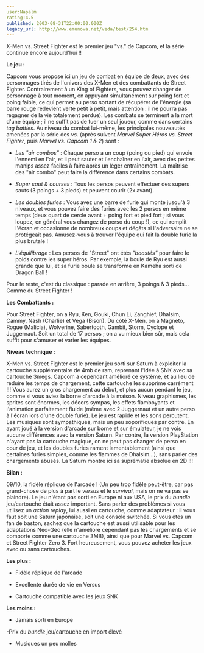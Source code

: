 ```yaml
---
user:Napalm
rating:4.5
published: 2003-08-31T22:00:00.000Z
legacy_url: http://www.emunova.net/veda/test/254.htm
---
```

X-Men vs. Street Fighter est le premier jeu "vs." de Capcom, et la série continue encore aujourd'hui !!  

  

**Le jeu :**   

Capcom vous propose ici un jeu de combat en équipe de deux, avec des personnages tirés de l'univers des X-Men et des combattants de Street Fighter. Contrairement à un King of Fighters, vous pouvez changer de personnage à tout moment, en appuyant simultanément sur poing fort et poing faible, ce qui permet au perso sortant de récupérer de l'énergie (sa barre rouge redevient verte petit à petit, mais attention : il ne pourra pas regagner de la vie totalement perdue). Les combats se terminent à la mort d'une équipe ; il ne suffit pas de tuer un seul joueur, comme dans certains _tag battles_. Au niveau du combat lui-même, les principales nouveautés amenées par la série des _vs._ (après suivent _Marvel Super Héros vs. Street Fighter_, puis _Marvel vs. Capcom 1 & 2_) sont :  

- _Les "air combos"_ : Chaque perso a un coup (poing ou pied) qui envoie l'ennemi en l'air, et il peut sauter et l'enchaîner en l'air, avec des petites manips assez faciles à faire après un léger entraînement. La maîtrise des "air combo" peut faire la différence dans certains combats.  

- _Super saut & courses_ : Tous les persos peuvent effectuer des supers sauts (3 poings + 3 pieds) et peuvent courir (2x avant).  

- _Les doubles furies_ : Vous avez une barre de furie qui monte jusqu'à 3 niveaux, et vous pouvez faire des furies avec les 2 persos en même temps (deux quart de cercle avant + poing fort et pied fort ; si vous loupez, en général vous changez de perso du coup !), ce qui remplit l'écran et occasionne de nombreux coups et dégâts si l'adversaire ne se protégeait pas. Amusez-vous à trouver l'équipe qui fait la double furie la plus brutale !  

- _L'équilibrage_ : Les persos de "Street" ont étés _"boostés"_ pour faire le poids contre les super héros. Par exemple, la boule de Ryu est aussi grande que lui, et sa furie boule se transforme en Kameha sorti de Dragon Ball !  

Pour le reste, c'est du classique : parade en arrière, 3 poings & 3 pieds... Comme du Street Fighter !  

  

**Les Combattants :**  

Pour Street Fighter, on a Ryu, Ken, Gouki, Chun Li, Zanghief, Dhalsim, Cammy, Nash (Charlie) et Vega (Bison). Du côté X-Men, on a Magneto, Rogue (Malicia), Wolverine, Sabertooth, Gambit, Storm, Cyclope et Juggernaut. Soit un total de 17 persos ; on a vu mieux bien sûr, mais cela suffit pour s'amuser et varier les équipes.  

  

**Niveau technique :**  

X-Men vs. Street Fighter est le premier jeu sorti sur Saturn à exploiter la cartouche supplémentaire de 4mb de ram, reprenant l'idée à SNK avec sa cartouche 3megs. Capcom a cependant amélioré ce système, et au lieu de réduire les temps de chargement, cette cartouche les supprime carrément !!! Vous aurez un gros chargement au début, et plus aucun pendant le jeu, comme si vous aviez la borne d'arcade à la maison. Niveau graphismes, les sprites sont énormes, les décors sympas, les effets flamboyants et l'animation parfaitement fluide (même avec 2 Juggernaut et un autre perso à l'écran lors d'une double furie). Le jeu est rapide et les sons percutent. Les musiques sont sympathiques, mais un peu soporifiques par contre. En ayant joué à la version d'arcade sur borne et sur émulateur, je ne vois aucune différences avec la version Saturn. Par contre, la version PlayStation n'ayant pas la cartouche magique, on ne peut pas changer de perso en cour de jeu, et les doubles furies rament lamentablement (ainsi que certaines furies simples, comme les flammes de Dhalsim...), sans parler des chargements abusés. La Saturn montre ici sa suprématie absolue en 2D !!!  

  

**Bilan :**  

09/10, la fidèle réplique de l'arcade ! (Un peu trop fidèle peut-être, car pas grand-chose de plus à part le _versus_ et le _survival_, mais on ne va pas se plaindre). Le jeu n'étant pas sorti en Europe ni aux USA, le prix du _bundle_ jeu/cartouche était assez important. Sans parler des problèmes si vous utilisez un _action replay_, lui aussi en cartouche, comme adaptateur : il vous faut soit une Saturn japonaise, soit une console switchée. Si vous êtes un fan de baston, sachez que la cartouche est aussi utilisable pour les adaptations Neo-Geo (elle n'améliore cependant pas les chargements et se comporte comme une cartouche 3MB), ainsi que pour Marvel vs. Capcom et Street Fighter Zero 3\. Fort heureusement, vous pouvez acheter les jeux avec ou sans cartouches.  

  

**Les plus :**  

- Fidèle réplique de l'arcade  

- Excellente durée de vie en Versus  

- Cartouche compatible avec les jeux SNK  

  

**Les moins :**  

- Jamais sorti en Europe  

-Prix du _bundle_ jeu/cartouche en import élevé  

- Musiques un peu molles
